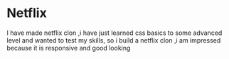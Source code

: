 # Netflix
I have made netflix clon ,i have just learned css basics to some advanced level and wanted to test my skills, so i build a netflix clon ,i am impressed because it is responsive and good looking

